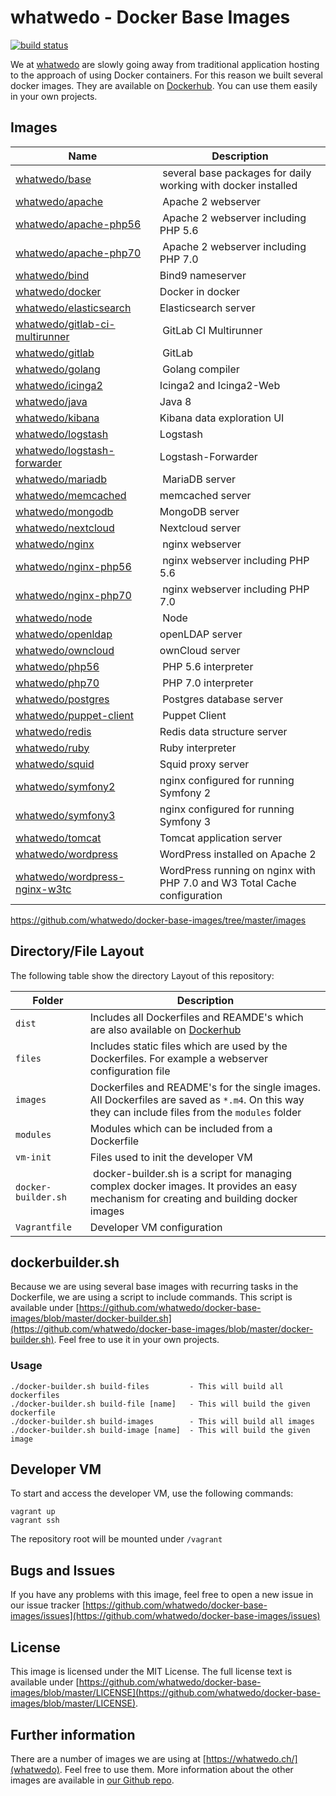 # whatwedo - Docker Base Images

[![build status](https://dev.whatwedo.ch/whatwedo/docker-base-images/badges/master/build.svg)](https://dev.whatwedo.ch/whatwedo/docker-base-images/commits/master)

We at [whatwedo](https://whatwedo.ch/) are slowly going away from traditional application hosting to the approach of using Docker containers. For this reason we built several docker images. They are available on [Dockerhub](https://registry.hub.docker.com/repos/whatwedo/). You can use them easily in your own projects.

## Images
| Name | Description |
|---|---|
| [whatwedo/base](https://github.com/whatwedo/docker-base-images/tree/master/images/base.md) | several base packages for daily working with docker installed |
| [whatwedo/apache](https://github.com/whatwedo/docker-base-images/tree/master/images/apache.md) | Apache 2 webserver |
| [whatwedo/apache-php56](https://github.com/whatwedo/docker-base-images/tree/master/images/apache-php56.md) | Apache 2 webserver including PHP 5.6 |
| [whatwedo/apache-php70](https://github.com/whatwedo/docker-base-images/tree/master/images/apache-php70.md) | Apache 2 webserver including PHP 7.0 |
| [whatwedo/bind](https://github.com/whatwedo/docker-base-images/tree/master/images/bind.md) | Bind9 nameserver |
| [whatwedo/docker](https://github.com/whatwedo/docker-base-images/tree/master/images/docker.md) | Docker in docker |
| [whatwedo/elasticsearch](https://github.com/whatwedo/docker-base-images/tree/master/images/elasticsearch.md) | Elasticsearch server |
| [whatwedo/gitlab-ci-multirunner](https://github.com/whatwedo/docker-base-images/tree/master/images/gitlab-ci-multi-runner.md) | GitLab CI Multirunner |
| [whatwedo/gitlab](https://github.com/whatwedo/docker-base-images/tree/master/images/gitlab.md) | GitLab |
| [whatwedo/golang](https://github.com/whatwedo/docker-base-images/tree/master/images/golang.md) | Golang compiler |
| [whatwedo/icinga2](https://github.com/whatwedo/docker-base-images/tree/master/images/icinga2.md) | Icinga2 and Icinga2-Web |
| [whatwedo/java](https://github.com/whatwedo/docker-base-images/tree/master/images/java.md) | Java 8 |
| [whatwedo/kibana](https://github.com/whatwedo/docker-base-images/tree/master/images/kibana.md) | Kibana data exploration UI |
| [whatwedo/logstash](https://github.com/whatwedo/docker-base-images/tree/master/images/logstash.md) | Logstash |
| [whatwedo/logstash-forwarder](https://github.com/whatwedo/docker-base-images/tree/master/images/logstash-forwarder.md) | Logstash-Forwarder |
| [whatwedo/mariadb](https://github.com/whatwedo/docker-base-images/tree/master/images/mariadb.md) | MariaDB server |
| [whatwedo/memcached](https://github.com/whatwedo/docker-base-images/tree/master/images/memcached.md) | memcached server |
| [whatwedo/mongodb](https://github.com/whatwedo/docker-base-images/tree/master/images/mongodb.md) | MongoDB server |
| [whatwedo/nextcloud](https://github.com/whatwedo/docker-base-images/tree/master/images/nextcloud.md) | Nextcloud server |
| [whatwedo/nginx](https://github.com/whatwedo/docker-base-images/tree/master/images/nginx.md) | nginx webserver |
| [whatwedo/nginx-php56](https://github.com/whatwedo/docker-base-images/tree/master/images/nginx-php56.md) | nginx webserver including PHP 5.6 |
| [whatwedo/nginx-php70](https://github.com/whatwedo/docker-base-images/tree/master/images/nginx-php70.md) | nginx webserver including PHP 7.0 |
| [whatwedo/node](https://github.com/whatwedo/docker-base-images/tree/master/images/node.md) | Node |
| [whatwedo/openldap](https://github.com/whatwedo/docker-base-images/tree/master/images/openldap.md) | openLDAP server |
| [whatwedo/owncloud](https://github.com/whatwedo/docker-base-images/tree/master/images/owncloud.md) | ownCloud server |
| [whatwedo/php56](https://github.com/whatwedo/docker-base-images/tree/master/images/php56.md) | PHP 5.6 interpreter |
| [whatwedo/php70](https://github.com/whatwedo/docker-base-images/tree/master/images/postgres.md) | PHP 7.0 interpreter |
| [whatwedo/postgres](https://github.com/whatwedo/docker-base-images/tree/master/images/postgres.md) | Postgres database server |
| [whatwedo/puppet-client](https://github.com/whatwedo/docker-base-images/tree/master/images/puppet-client.md) | Puppet Client |
| [whatwedo/redis](https://github.com/whatwedo/docker-base-images/tree/master/images/redis.md) | Redis data structure server |
| [whatwedo/ruby](https://github.com/whatwedo/docker-base-images/tree/master/images/ruby.md) | Ruby interpreter |
| [whatwedo/squid](https://github.com/whatwedo/docker-base-images/tree/master/images/squid.md) | Squid proxy server |
| [whatwedo/symfony2](https://github.com/whatwedo/docker-base-images/tree/master/images/symfony2.md) | nginx configured for running Symfony 2 |
| [whatwedo/symfony3](https://github.com/whatwedo/docker-base-images/tree/master/images/symfony3.md) | nginx configured for running Symfony 3 |
| [whatwedo/tomcat](https://github.com/whatwedo/docker-base-images/tree/master/images/tomcat.md) | Tomcat application server |
| [whatwedo/wordpress](https://github.com/whatwedo/docker-base-images/tree/master/images/wordpress.md) | WordPress installed on Apache 2 |
| [whatwedo/wordpress-nginx-w3tc](https://github.com/whatwedo/docker-base-images/tree/master/images/wordpress-nginx-w3tc.md) | WordPress running on nginx with PHP 7.0 and W3 Total Cache configuration |

https://github.com/whatwedo/docker-base-images/tree/master/images

## Directory/File Layout
The following table show the directory Layout of this repository:

| Folder | Description |
|---|---|
| `dist`  	| Includes all Dockerfiles and REAMDE's which are also available on [Dockerhub](https://registry.hub.docker.com/repos/whatwedo/)|
| `files` | Includes static files which are used by the Dockerfiles. For example a webserver configuration file |
| `images` | Dockerfiles and README's for the single images. All Dockerfiles are saved as `*.m4`. On this way they can include files from the `modules` folder |
| `modules`| Modules which can be included from a Dockerfile |
| `vm-init`| Files used to init the developer VM |
| `docker-builder.sh`| docker-builder.sh is a script for managing complex docker images. It provides an easy mechanism for creating and building docker images |
| `Vagrantfile`| Developer VM configuration |  

## dockerbuilder.sh
Because we are using several base images with recurring tasks in the Dockerfile, we are using a script to include commands. This script is available under [https://github.com/whatwedo/docker-base-images/blob/master/docker-builder.sh](https://github.com/whatwedo/docker-base-images/blob/master/docker-builder.sh). Feel free to use it in your own projects.

### Usage

```
./docker-builder.sh build-files         - This will build all dockerfiles
./docker-builder.sh build-file [name]   - This will build the given dockerfile
./docker-builder.sh build-images        - This will build all images
./docker-builder.sh build-image [name]  - This will build the given image
```

## Developer VM
To start and access the developer VM, use the following commands:

```
vagrant up
vagrant ssh
```

The repository root will be mounted under `/vagrant`

## Bugs and Issues
If you have any problems with this image, feel free to open a new issue in our issue tracker [https://github.com/whatwedo/docker-base-images/issues](https://github.com/whatwedo/docker-base-images/issues)

## License
This image is licensed under the MIT License. The full license text is available under [https://github.com/whatwedo/docker-base-images/blob/master/LICENSE](https://github.com/whatwedo/docker-base-images/blob/master/LICENSE).

## Further information
There are a number of images we are using at [https://whatwedo.ch/](whatwedo). Feel free to use them. More information about the other images are available in [our Github repo](https://github.com/whatwedo/docker-base-images).
